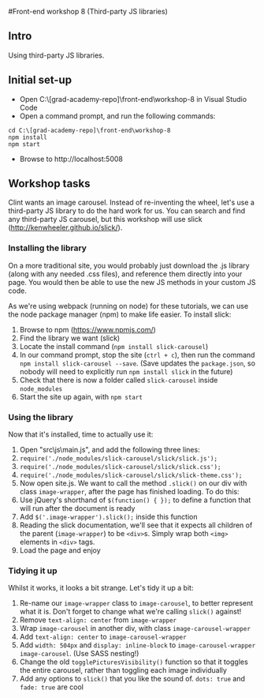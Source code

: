 #Front-end workshop 8 (Third-party JS libraries)
## Intro
Using third-party JS libraries.
## Initial set-up
* Open C:\\[grad-academy-repo]\front-end\workshop-8 in Visual Studio Code  
* Open a command prompt, and run the following commands:
```
cd C:\[grad-academy-repo]\front-end\workshop-8
npm install
npm start
```
* Browse to http://localhost:5008

## Workshop tasks
Clint wants an image carousel. Instead of re-inventing the wheel, let's use a third-party JS library to do the hard work for us. You can search and find any third-party JS carousel, but this workshop will use slick (http://kenwheeler.github.io/slick/).

### Installing the library
On a more traditional site, you would probably just download the .js library (along with any needed .css files), and reference them directly into your page. You would then be able to use the new JS methods in your custom JS code.

As we're using webpack (running on node) for these tutorials, we can use the node package manager (npm) to make life easier. To install slick:

1. Browse to npm (https://www.npmjs.com/)
1. Find the library we want (slick)
1. Locate the install command (`npm install slick-carousel`)
1. In our command prompt, stop the site (`ctrl + c`), then run the command `npm install slick-carousel --save`. (Save updates the `package.json`, so nobody will need to explicitly run `npm install slick` in the future)
1. Check that there is now a folder called `slick-carousel` inside `node_modules`
1. Start the site up again, with `npm start`

### Using the library
Now that it's installed, time to actually use it:

1. Open "src\js\main.js", and add the following three lines:
  1. `require('./node_modules/slick-carousel/slick/slick.js');`
  1. `require('./node_modules/slick-carousel/slick/slick.css');`
  1. `require('./node_modules/slick-carousel/slick/slick-theme.css');`
1. Now open site.js. We want to call the method `.slick()` on our div with class `image-wrapper`, after the page has finished loading. To do this:
  1. Use jQuery's shorthand of `$(function() { });` to define a function that will run after the document is ready
  1. Add `$('.image-wrapper').slick();` inside this function
1. Reading the slick documentation, we'll see that it expects all children of the parent (`image-wrapper`) to be `<div>`s. Simply wrap both `<img>` elements in `<div>` tags.
1. Load the page and enjoy

### Tidying it up
Whilst it works, it looks a bit strange. Let's tidy it up a bit:

1. Re-name our `image-wrapper` class to `image-carousel`, to better represent what it is. Don't forget to change what we're calling `slick()` against!
1. Remove `text-align: center` from `image-wrapper`
1. Wrap `image-carousel` in another div, with class `image-carousel-wrapper`
1. Add `text-align: center` to `image-carousel-wrapper`
1. Add `width: 504px` and `display: inline-block` to `image-carousel-wrapper image-carousel`. (Use SASS nesting!)
1. Change the old `togglePicturesVisibility()` function so that it toggles the entire carousel, rather than toggling each image individually
1. Add any options to `slick()` that you like the sound of. `dots: true` and `fade: true` are cool
